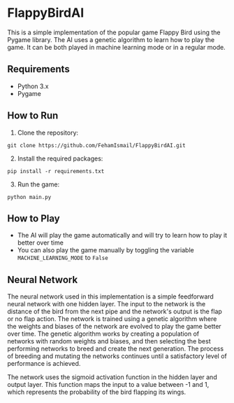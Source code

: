 # FlappyBirdAI
This is a simple implementation of the popular game Flappy Bird using the Pygame library. The AI uses a genetic algorithm to learn how to play the game.
It can be both played in machine learning mode or in a regular mode. 

## Requirements
- Python 3.x
- Pygame

## How to Run

1. Clone the repository:
```
git clone https://github.com/FehamIsmail/FlappyBirdAI.git
```

2. Install the required packages:
```
pip install -r requirements.txt
```

3. Run the game:
```
python main.py
```

## How to Play

- The AI will play the game automatically and will try to learn how to play it better over time
- You can also play the game manually by toggling the variable `MACHINE_LEARNING_MODE` to `False`


## Neural Network 
The neural network used in this implementation is a simple feedforward neural network with one hidden layer. 
The input to the network is the distance of the bird from the next pipe and the network's output is the flap 
or no flap action. The network is trained using a genetic algorithm where the weights and biases of the network 
are evolved to play the game better over time. The genetic algorithm works by creating a population of networks
with random weights and biases, and then selecting the best performing networks to breed and create the next 
generation. The process of breeding and mutating the networks continues until a satisfactory level of performance
is achieved.

The network uses the sigmoid activation function in the hidden layer and output layer. This function maps the 
input to a value between -1 and 1, which represents the probability of the bird flapping its wings. 



